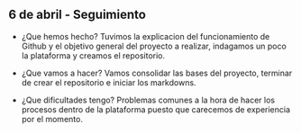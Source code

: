## 6 de abril - Seguimiento

- ¿Que hemos hecho?
Tuvimos la explicacion del funcionamiento de Github y el objetivo general del proyecto a realizar, indagamos un poco la plataforma y creamos el repositorio.

- ¿Que vamos a hacer?
Vamos consolidar las bases del proyecto, terminar de crear el repositorio e iniciar los markdowns.

- ¿Que dificultades tengo?
Problemas comunes a la hora de hacer los procesos dentro de la plataforma puesto que carecemos de experiencia por el momento.

